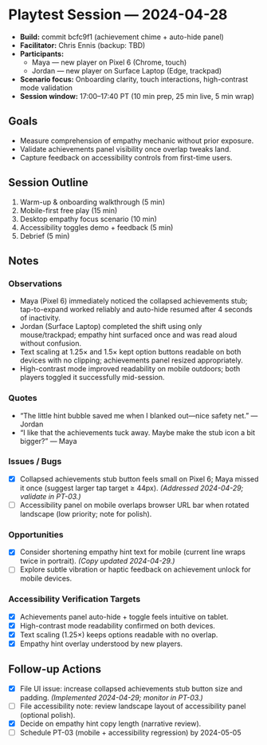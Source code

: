 # Playtest Session — 2024-04-28

- **Build:** commit bcfc9f1 (achievement chime + auto-hide panel)
- **Facilitator:** Chris Ennis (backup: TBD)
- **Participants:**
  - Maya — new player on Pixel 6 (Chrome, touch)
  - Jordan — new player on Surface Laptop (Edge, trackpad)
- **Scenario focus:** Onboarding clarity, touch interactions, high-contrast mode validation
- **Session window:** 17:00–17:40 PT (10 min prep, 25 min live, 5 min wrap)

## Goals
- Measure comprehension of empathy mechanic without prior exposure.
- Validate achievements panel visibility once overlap tweaks land.
- Capture feedback on accessibility controls from first-time users.

## Session Outline
1. Warm-up & onboarding walkthrough (5 min)
2. Mobile-first free play (15 min)
3. Desktop empathy focus scenario (10 min)
4. Accessibility toggles demo + feedback (5 min)
5. Debrief (5 min)

## Notes
### Observations
- Maya (Pixel 6) immediately noticed the collapsed achievements stub; tap-to-expand worked reliably and auto-hide resumed after 4 seconds of inactivity.
- Jordan (Surface Laptop) completed the shift using only mouse/trackpad; empathy hint surfaced once and was read aloud without confusion.
- Text scaling at 1.25× and 1.5× kept option buttons readable on both devices with no clipping; achievements panel resized appropriately.
- High-contrast mode improved readability on mobile outdoors; both players toggled it successfully mid-session.

### Quotes
- “The little hint bubble saved me when I blanked out—nice safety net.” — Jordan
- “I like that the achievements tuck away. Maybe make the stub icon a bit bigger?” — Maya

### Issues / Bugs
- [x] Collapsed achievements stub button feels small on Pixel 6; Maya missed it once (suggest larger tap target ≥ 44px). *(Addressed 2024-04-29; validate in PT-03.)*
- [ ] Accessibility panel on mobile overlaps browser URL bar when rotated landscape (low priority; note for polish).

### Opportunities
- [x] Consider shortening empathy hint text for mobile (current line wraps twice in portrait). *(Copy updated 2024-04-29.)*
- [ ] Explore subtle vibration or haptic feedback on achievement unlock for mobile devices.

### Accessibility Verification Targets
- [x] Achievements panel auto-hide + toggle feels intuitive on tablet.
- [x] High-contrast mode readability confirmed on both devices.
- [x] Text scaling (1.25×) keeps options readable with no overlap.
- [x] Empathy hint overlay understood by new players.

## Follow-up Actions
- [x] File UI issue: increase collapsed achievements stub button size and padding. *(Implemented 2024-04-29; monitor in PT-03.)*
- [ ] File accessibility note: review landscape layout of accessibility panel (optional polish).
- [x] Decide on empathy hint copy length (narrative review).
- [ ] Schedule PT-03 (mobile + accessibility regression) by 2024-05-05
